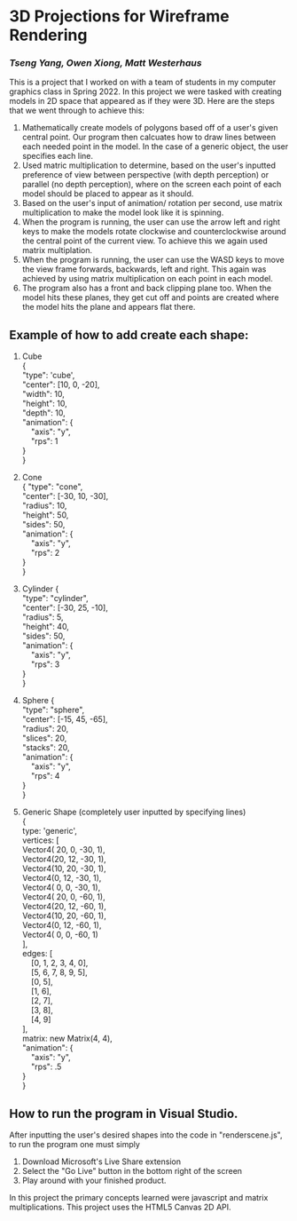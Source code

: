 # 3D Projections for Wireframe Rendering

### <i>Tseng Yang, Owen Xiong, Matt Westerhaus </i>

This is a project that I worked on with a team of students in my computer graphics class in Spring 2022. In this project we were tasked with creating models in 2D space that appeared as if they were 3D. Here are the steps that we went through to achieve this:

1) Mathematically create models of polygons based off of a user's given central point. Our program then calcuates how to draw lines between each needed point in the model. In the case of a generic object, the user specifies each line. 
2) Used matric multiplication to determine, based on the user's inputted preference of view between perspective (with depth perception) or parallel (no depth perception), where on the screen each point of each model should be placed to appear as it should.
3) Based on the user's input of animation/ rotation per second, use matrix multiplication to make the model look like it is spinning.
4) When the program is running, the user can use the arrow left and right keys to make the models rotate clockwise and counterclockwise around the central point of the current view. To achieve this we again used matrix multiplation.
5) When the program is running, the user can use the WASD keys to move the view frame forwards, backwards, left and right. This again was achieved by using matrix multiplication on each point in each model. 
6) The program also has a front and back clipping plane too. When the model hits these planes, they get cut off and points are created where the model hits the plane and appears flat there. 


## Example of how to add create each shape:

1) Cube  
{  
  "type": 'cube',  <br/>
  "center": [10, 0, -20],   
  "width": 10,  
  "height": 10,  
  "depth": 10,  
  "animation": {  
    &nbsp;&nbsp;&nbsp;&nbsp;"axis": "y",  
    &nbsp;&nbsp;&nbsp;&nbsp;"rps": 1  
  }   
}
  
 2) Cone  
 {
  "type": "cone",  
  "center": [-30, 10, -30],  
  "radius": 10,  
  "height": 50,  
  "sides": 50,  
  "animation": {  
    &nbsp;&nbsp;&nbsp;&nbsp;"axis": "y",  
    &nbsp;&nbsp;&nbsp;&nbsp;"rps": 2  
   }    
  }  
   
  3) Cylinder
   {  
       "type": "cylinder",  
       "center": [-30, 25, -10],  
       "radius": 5,  
       "height": 40,  
       "sides": 50,  
       "animation": {  
           &nbsp;&nbsp;&nbsp;&nbsp;"axis": "y",  
           &nbsp;&nbsp;&nbsp;&nbsp;"rps": 3  
       }  
  }  
  
  4) Sphere
  {    
     "type": "sphere",  
     "center": [-15, 45, -65],  
     "radius": 20,  
     "slices": 20,  
     "stacks": 20,  
     "animation": {  
          &nbsp;&nbsp;&nbsp;&nbsp;"axis": "y",  
          &nbsp;&nbsp;&nbsp;&nbsp;"rps": 4  
     }  
  }  
  
  
  5) Generic Shape (completely user inputted by specifying lines)   
 {  
      type: 'generic',  
      vertices: [  
      Vector4( 20,  0, -30, 1),  
      Vector4(20,  12, -30, 1),   
      Vector4(10, 20, -30, 1),   
      Vector4(0, 12, -30, 1),   
      Vector4( 0, 0, -30, 1),                   
      Vector4( 20,  0, -60, 1),   
      Vector4(20,  12, -60, 1),  
      Vector4(10, 20, -60, 1),   
      Vector4(0, 12, -60, 1),   
      Vector4( 0, 0, -60, 1)    
      ],  
      edges: [  
        &nbsp;&nbsp;&nbsp;&nbsp;[0, 1, 2, 3, 4, 0],   
        &nbsp;&nbsp;&nbsp;&nbsp;[5, 6, 7, 8, 9, 5],   
        &nbsp;&nbsp;&nbsp;&nbsp;[0, 5],   
        &nbsp;&nbsp;&nbsp;&nbsp;[1, 6],   
        &nbsp;&nbsp;&nbsp;&nbsp;[2, 7],  
        &nbsp;&nbsp;&nbsp;&nbsp;[3, 8],  
        &nbsp;&nbsp;&nbsp;&nbsp;[4, 9]  
      ],  
      matrix: new Matrix(4, 4),  
      "animation": {  
          &nbsp;&nbsp;&nbsp;&nbsp;"axis": "y",  
          &nbsp;&nbsp;&nbsp;&nbsp;"rps": .5  
      }   
}  

## How to run the program in Visual Studio.

After inputting the user's desired shapes into the code in "renderscene.js", to run the program one must simply
1) Download Microsoft's Live Share extension
2) Select the "Go Live" button in the bottom right of the screen
3) Play around with your finished product. 


In this project the primary concepts learned were javascript and matrix multiplications.
This project uses the HTML5 Canvas 2D API.


